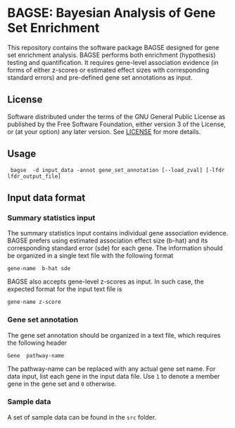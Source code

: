 # BAGSE: Bayesian Analysis of Gene Set Enrichment

This repository contains the software package BAGSE designed for gene set enrichment analysis. BAGSE performs both enrichment (hypothesis) testing and quantification. It requires gene-level association evidence (in forms of either z-scores or estimated effect sizes with corresponding standard errors) and pre-defined gene set annotations as input.


## License

Software distributed under the terms of the GNU General Public License as published by the Free Software Foundation, either version 3 of the License, or (at your option) any later version. See [LICENSE](http://www.gnu.org/licenses/gpl-3.0.en.html) for more details.

## Usage 

```
 bagse  -d input_data -annot gene_set_annotation [--load_zval] [-lfdr lfdr_output_file]
```

## Input data format

### Summary statistics input

The summary statistics input contains individual gene association evidence. BAGSE prefers using estimated association effect size (b-hat) and its corresponding standard error (sde) for each gene. The information should be organized in a single text file with the following format

``` 
gene-name  b-hat sde 
```

BAGSE also accepts gene-level z-scores as input. In such case, the expected format for the input text file is

```
gene-name z-score
```


### Gene set annotation

The gene set annotation should be organized in a text file, which requires the following header
```
Gene  pathway-name
```
The pathway-name can  be replaced with any actual gene set name. For data input, list each gene in the input data file. Use ``1`` to denote a member gene in the gene set and ``0`` otherwise.


### Sample data

A set of sample data can be found in the ``src`` folder.





